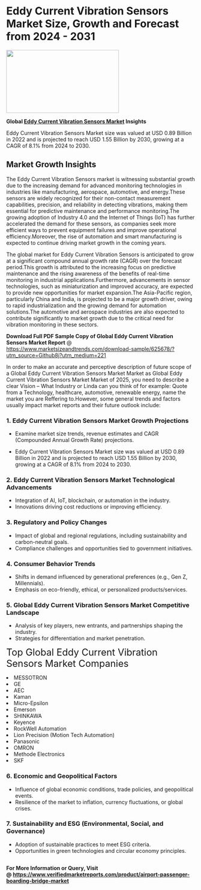 <H1>Eddy Current Vibration Sensors Market Size, Growth and Forecast from 2024 - 2031</H1><img class="aligncenter size-medium wp-image-584254" src="https://thirdeyenews.in/wp-content/uploads/2024/09/Global-Market-Research-300x168.jpeg" alt="" width="300" height="168" /><p><strong>Global&nbsp;<a href="https://www.marketsizeandtrends.com/download-sample/625678/?utm_source=Github8j?utm_medium=221">Eddy Current Vibration Sensors Market</a> Insights</strong></p><p>Eddy Current Vibration Sensors Market size was valued at USD 0.89 Billion in 2022 and is projected to reach USD 1.55 Billion by 2030, growing at a CAGR of 8.1% from 2024 to 2030.</p><p><h2>Market Growth Insights</h2> <p>The Eddy Current Vibration Sensors market is witnessing substantial growth due to the increasing demand for advanced monitoring technologies in industries like manufacturing, aerospace, automotive, and energy.These sensors are widely recognized for their non-contact measurement capabilities, precision, and reliability in detecting vibrations, making them essential for predictive maintenance and performance monitoring.The growing adoption of Industry 4.0 and the Internet of Things (IoT) has further accelerated the demand for these sensors, as companies seek more efficient ways to prevent equipment failures and improve operational efficiency.Moreover, the rise of automation and smart manufacturing is expected to continue driving market growth in the coming years.</p> <p>The global market for Eddy Current Vibration Sensors is anticipated to grow at a significant compound annual growth rate (CAGR) over the forecast period.This growth is attributed to the increasing focus on predictive maintenance and the rising awareness of the benefits of real-time monitoring in industrial applications.Furthermore, advancements in sensor technologies, such as miniaturization and improved accuracy, are expected to provide new opportunities for market expansion.The Asia-Pacific region, particularly China and India, is projected to be a major growth driver, owing to rapid industrialization and the growing demand for automation solutions.The automotive and aerospace industries are also expected to contribute significantly to market growth due to the critical need for vibration monitoring in these sectors.<p><span class=""><strong>Download Full PDF Sample Copy of Global Eddy Current Vibration Sensors Market Report</strong> @ <a href="https://www.marketsizeandtrends.com/download-sample/625678/?utm_source=Github8j?utm_medium=221" target="_blank">https://www.marketsizeandtrends.com/download-sample/625678/?utm_source=Github8j?utm_medium=221</a></span></p><p>In order to make an accurate and perceptive description of future scope of a Global&nbsp;Eddy Current Vibration Sensors Market Market as Global&nbsp;Eddy Current Vibration Sensors Market Market of 2025, you need to describe a clear Vision &ndash; What Industry or Linda can you think of for example: Quote from a Technology, healthcare, automotive, renewable energy, name the market you are Reffering to.However, some general trends and factors usually impact market reports and their future outlook include:</p><h3>1.&nbsp;<strong>Eddy Current Vibration Sensors Market Growth Projections</strong></h3><ul><li>Examine market size trends, revenue estimates and CAGR (Compounded Annual Growth Rate) projections.</li><li><p>Eddy Current Vibration Sensors Market size was valued at USD 0.89 Billion in 2022 and is projected to reach USD 1.55 Billion by 2030, growing at a CAGR of 8.1% from 2024 to 2030.</p></li></ul><h3>2.&nbsp;<strong>Eddy Current Vibration Sensors Market Technological Advancements</strong></h3><ul><li>Integration of AI, IoT, blockchain, or automation in the industry.</li><li>Innovations driving cost reductions or improving efficiency.</li></ul><h3>3.&nbsp;<strong>Regulatory and Policy Changes</strong></h3><ul><li>Impact of global and regional regulations, including sustainability and carbon-neutral goals.</li><li>Compliance challenges and opportunities tied to government initiatives.</li></ul><h3>4.&nbsp;<strong>Consumer Behavior Trends</strong></h3><ul><li>Shifts in demand influenced by generational preferences (e.g., Gen Z, Millennials).</li><li>Emphasis on eco-friendly, ethical, or personalized products/services.</li></ul><h3>5.&nbsp;<strong>Global Eddy Current Vibration Sensors Market Competitive Landscape</strong></h3><ul><li>Analysis of key players, new entrants, and partnerships shaping the industry.</li><li>Strategies for differentiation and market penetration.</li></ul><p data-pm-slice="1 1 []"><span style="color: inherit; font-family: inherit; font-size: 25px;">Top Global Eddy Current Vibration Sensors Market Companies</span></p><div class="" data-test-id=""><p><li>MESSOTRON</li><li> GE</li><li> AEC</li><li> Kaman</li><li> Micro-Epsilon</li><li> Emerson</li><li> SHINKAWA</li><li> Keyence</li><li> RockWell Automation</li><li> Lion Precision (Motion Tech Automation)</li><li> Panasonic</li><li> OMRON</li><li> Methode Electronics</li><li> SKF</li></p></div><h3>6.&nbsp;<strong>Economic and Geopolitical Factors</strong></h3><ul><li>Influence of global economic conditions, trade policies, and geopolitical events.</li><li>Resilience of the market to inflation, currency fluctuations, or global crises.</li></ul><h3>7.&nbsp;<strong>Sustainability and ESG (Environmental, Social, and Governance)</strong></h3><ul><li>Adoption of sustainable practices to meet ESG criteria.</li><li>Opportunities in green technologies and circular economy principles.</li></ul><h2><strong style="font-size: 14px;">For More Information or Query, Visit @&nbsp;</strong><a style="background-color: #ffffff; font-size: 14px;" href="https://www.marketsizeandtrends.com/report/eddy-current-vibration-sensors-market/" target="_blank">https://www.verifiedmarketreports.com/product/airport-passenger-boarding-bridge-market</a></h2>